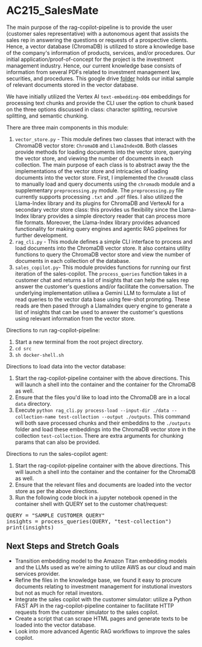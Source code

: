 ﻿# AC215_SalesMate

The main purpose of the rag-copilot-pipeline is to provide the user (customer sales representative) with a autonomous agent that assists the sales rep in answering the questions or requests of a prospective clients. Hence, a vector database (ChromaDB) is utilized to store a knowledge base of the company's information of products, services, and/or procedures. Our initial application/proof-of-concept for the project is the investment management industry. Hence, our current knowledge base consists of information from several PDFs related to investment management law, securities, and procedures. This google drive [folder](https://drive.google.com/drive/folders/1ouqCW-i4Pifb7-HCtPnqunmH9EfS5ZbC?usp=sharing) holds our initial sample of relevant documents stored in the vector database.

We have initially utilized the Vertex AI `text-embedding-004` embeddings for processing text chunks and provide the CLI user the option to chunk based on the three options discussed in class: character splitting, recursive splitting, and semantic chunking.

There are three main components in this module:
1. `vector_store.py` - This module defines two classes that interact with the ChromaDB vector store: `ChromaDB` and `LlamaIndexDB`. Both classes provide methods for loading documents into the vector store, querying the vector store, and viewing the number of documents in each collection. The main purpose of each class is to abstract away the the implementations of the vector store and intricacies of loading documents into the vector store. First, I implemented the `ChromaDB` class to manually load and query documents using the `chromadb` module and a supplementary `preprocessing.py` module. The `preprocessing.py` file currently supports processing `.txt` and `.pdf` files. I also utilized the Llama-Index library and its plugins for ChromaDB and VertexAI for a secondary vector store class: this provides us flexibility since the Llama-Index library provides a simple directory reader that can process more file formats. Moreover, the Llama-Index library provides advanced functionality for making query engines and agentic RAG pipelines for further development.
2. `rag_cli.py` - This module defines a simple CLI interface to process and load documents into the ChromaDB vector store. It also contains utility functions to query the ChromaDB vector store and view the number of documents in each collection of the database.
3. `sales_copilot.py`- This module provides functions for running our first iteration of the sales-copilot. The `process_queries` function takes in a customer chat and returns a list of insights that can help the sales rep answer the customer's questions and/or facilitate the conversation. The underlying implementation utiliwa a Gemini LLM to formulate a list of read queries to the vector data base using few-shot prompting. These reads are then pased through a LlamaIndex query engine to generate a list of insights that can be used to answer the customer's questions using relevant information from the vector store.

Directions to run rag-copilot-pipeline:
1. Start a new terminal from the root project directory.
2. `cd src`
2. `sh docker-shell.sh`

Directions to load data into the vector database:
1. Start the rag-copilot-pipeline container with the above directions. This will launch a shell into the container and the container for the ChromaDB as well.
2. Ensure that the files you'd like to load into the ChromaDB are in a local `data` directory.
3. Execute `python rag_cli.py process-load --input-dir ./data --collection-name test-collection --output ./outputs`. This command will both save processed chunks and their embeddins to the `./outputs` folder and load these embeddings into the ChromaDB vector store in the collection `test-collection`. There are extra arguments for chunking params that can also be provided.

Directions to run the sales-copilot agent:
1. Start the rag-copilot-pipeline container with the above directions. This will launch a shell into the container and the container for the ChromaDB as well.
2. Ensure that the relevant files and documents are loaded into the vector store as per the above directions.
3. Run the following code block in a jupyter notebook opened in the container shell with QUERY set to the customer chat/request:
<pre>QUERY = "SAMPLE CUSTOMER QUERY"
insights = process_queries(QUERY, "test-collection")
print(insights)</pre>

## Next Steps and Stretch Goals
- Transition embedding model to the Amazon Titan embedding models and the LLMs used as we're aiming to utilize AWS as our cloud and main services provider.
- Refine the files in the knowledge base, we found it easy to procure documents relating to investment management for instutional investors but not as much for retail investors.
- Integrate the sales copilot with the customer simulator: utilize a Python FAST API in the rag-copilot-pipeline container to facilitate HTTP requests from the customer simulator to the sales copilot.
- Create a script that can scrape HTML pages and generate texts to be loaded into the vector database.
- Look into more advanced Agentic RAG workflows to improve the sales copilot.
